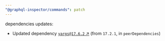 ```yaml
---
"@graphql-inspector/commands": patch
---
```

dependencies updates:
  - Updated dependency [`yargs@17.6.2` ↗︎](https://www.npmjs.com/package/yargs/v/17.6.2) (from `17.2.1`, in `peerDependencies`)
